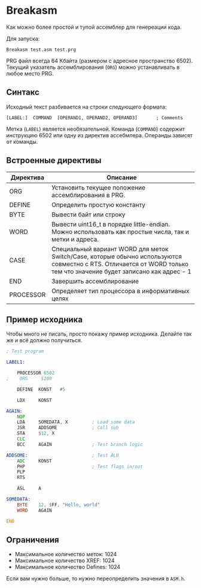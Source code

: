 # Breakasm

Как можно более простой и тупой ассемблер для генереации кода.

Для запуска:

```
Breakasm test.asm test.prg
```

PRG файл всегда 64 Кбайта (размером с адресное пространство 6502). Текущий указатель ассемблирования (`ORG`) можно устанавливать в любое место PRG.

## Синтакс

Исходный текст разбивается на строки следующего формата:

```
[LABEL:]  COMMAND  [OPERAND1, OPERAND2, OPERAND3]       ; Comments
```

Метка (`LABEL`) является необязательной. Команда (`COMMAND`) содержит инструкцию 6502 или одну из директив ассебмлера. Операнды зависят от команды.

## Встроенные директивы

|Директива|Описание|
|---|---|
|ORG|Установить текущее положение ассемблирования в PRG.|
|DEFINE|Определить простую константу|
|BYTE|Вывести байт или строку|
|WORD|Вывести uint16_t в порядке little-endian. Можно использовать как простые числа, так и метки и адреса.|
|CASE|Специальный вариант WORD для меток Switch/Case, которые обычно используются совместно с RTS. Отличается от WORD только тем что значение будет записано как адрес - 1|
|END|Завершить ассемблирование|
|PROCESSOR|Определяет тип процессора в информативных целях|

## Пример исходника

Чтобы много не писать, просто покажу пример исходника. Делайте так же и всё должно получиться.

```asm
; Test program

LABEL1:

    PROCESSOR 6502
;    ORG     $100

    DEFINE  KONST   #5

    LDX     KONST

AGAIN:
    NOP
    LDA     SOMEDATA, X         ; Load some data
    JSR     ADDSOME             ; Call sub
    STA     $12, X
    CLC
    BCC     AGAIN               ; Test branch logic

ADDSOME:                        ; Test ALU
    ADC     KONST
    PHP                         ; Test flags in/out
    PLP
    RTS

    ASL     A

SOMEDATA:
    BYTE    12, $FF, "Hello, world" 
    WORD    AGAIN

END
```

## Ограничения

- Максимальное количество меток: 1024
- Максимальное количество XREF: 1024
- Максимальное количество Defines: 1024

Если вам нужно больше, то нужно переопределить значения в `ASM.h`.

